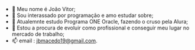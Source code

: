 - 👋 Meu nome é João Vitor;
- 👀 Sou interassado por programação e amo estudar sobre;
- 🌱 Atualemnte estudo Programa ONE Oracle, fazendo o cruso pela Alura;
- 💞️ Estou a procura de evoluir como profissional e conseguir meu lugar no mercado de trabalho;
- 📫 email : jbmacedo19@gmail.com.

<!---
jbmacedo/jbmacedo is a ✨ special ✨ repository because its `README.md` (this file) appears on your GitHub profile.
You can click the Preview link to take a look at your changes.
--->
